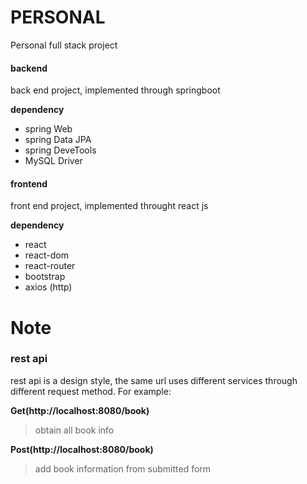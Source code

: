 # PERSONAL

Personal full stack project

#### backend

back end project, implemented through springboot

**dependency**

- spring Web
- spring Data JPA
- spring DeveTools
- MySQL Driver

#### frontend

front end project, implemented throught react js

**dependency**

- react
- react-dom
- react-router
- bootstrap
- axios (http)

# Note

### rest api

rest api is a design style, the same url uses different services through different request method.
For example:

**Get(http://localhost:8080/book)**
> obtain all book info

**Post(http://localhost:8080/book)**
> add book information from submitted form
